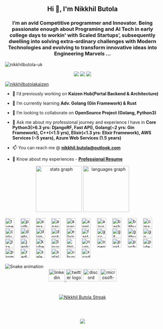  
<h2 align="center">Hi 👋, I'm Nikkhil Butola</h2>
 
<h3 align="center">I’m an avid Competitive programmer and Innovator. Being passionate enough about Programing and AI Tech in early college days to workin' with Scaled Startups’, subsequently dwelling into solving extra-ordinary challenges with Modern Technologies and evolving to transform innovative ideas into Engineering Marvels ...</h3>
 
<p align="left"> <img src="https://komarev.com/ghpvc/?username=elnickkx&label=Profile%20views&color=0e75b6&style=flat" alt="nikkhilbutola-uk" /> </p>

<p align="center">
<a href="https://github.com/catppuccin/github-readme-streak-stats/stargazers"><img src="https://img.shields.io/github/stars/catppuccin/github-readme-streak-stats?colorA=363a4f&colorB=b7bdf8&style=for-the-badge"></a>
<a href="https://github.com/catppuccin/github-readme-streak-stats/issues"><img src="https://img.shields.io/github/issues/catppuccin/github-readme-streak-stats?colorA=363a4f&colorB=f5a97f&style=for-the-badge"></a>
<a href="https://github.com/catppuccin/github-readme-streak-stats/contributors"><img src="https://img.shields.io/github/contributors/catppuccin/github-readme-streak-stats?colorA=363a4f&colorB=a6da95&style=for-the-badge"></a>
</p>
 
 
<p align="left"> <a href="https://github.com/ryo-ma/github-profile-trophy"><img src="https://github-profile-trophy.vercel.app/?username=nikkhilbutolakaizen" alt="nikkhilbutolakaizen" /></a> </p>
 
- 🔭 I’d previously working on **Kaizen Hub(Portal Backend & Architecture)**
 
- 🌱 I’m currently learning **Adv. Golang (Gin Framework) & Rust**
 
- 👯 I’m looking to collaborate on **OpenSource Project (Golang, Python3)**
 
- 💬 Ask me about my professional journey and experience I have in **Core Python3(>6.3 yrs: DjangoRF, Fast API), Golang(~2 yrs: Gin Framework), C++(<1.5 yrs), Elixir(<1.3 yrs: Elixir Framework), AWS Services (~5 years), Azure Web Services (1.5 years)**
 
- 📫 You can reach me @ **nikkhil.butola@outlook.com**
  
- 📄 Know about my experiences - **[Professional Resume](https://drive.google.com/file/d/1fmKD3I32roEytaDeclxNojCe2DK0Zh6d/view?usp=sharing)**
 
<div align="center">
<img src="https://github-readme-stats.vercel.app/api?username=elrudrakssh&hide_title=false&hide_rank=false&show_icons=true&include_all_commits=true&count_private=true&disable_animations=false&theme=nightowl&locale=en&hide_border=true" height="150" alt="stats graph"  />
<img src="https://github-readme-stats.vercel.app/api/top-langs?username=elrudrakssh&locale=en&hide_title=false&layout=compact&card_width=320&langs_count=9&theme=nightowl&hide_border=false" height="150" alt="languages graph"  />
</div>
 
<br clear="both">


<div align="left">
<img src="https://cdn.jsdelivr.net/gh/devicons/devicon/icons/typescript/typescript-original.svg" height="30" alt="typescript logo"  />
<img width="12" />
<img src="https://cdn.jsdelivr.net/gh/devicons/devicon/icons/python/python-original.svg" height="30" alt="python logo"  />
<img width="12" />
<img src="https://cdn.jsdelivr.net/gh/devicons/devicon/icons/amazonwebservices/amazonwebservices-line-wordmark.svg" height="30" alt="amazonwebservices logo"  />
<img width="12" />
<img src="https://cdn.jsdelivr.net/gh/devicons/devicon/icons/anaconda/anaconda-original.svg" height="30" alt="anaconda logo"  />
<img width="12" />
<img src="https://cdn.jsdelivr.net/gh/devicons/devicon/icons/apache/apache-original.svg" height="30" alt="apache logo"  />
<img width="12" />
<img src="https://cdn.jsdelivr.net/gh/devicons/devicon/icons/apple/apple-original.svg" height="30" alt="apple logo"  />
<img width="12" />
<img src="https://cdn.jsdelivr.net/gh/devicons/devicon/icons/azure/azure-original.svg" height="30" alt="azure logo"  />
<img width="12" />
<img src="https://cdn.jsdelivr.net/gh/devicons/devicon/icons/bash/bash-original.svg" height="30" alt="bash logo"  />
<img width="12" />
<img src="https://cdn.jsdelivr.net/gh/devicons/devicon/icons/bitbucket/bitbucket-original.svg" height="30" alt="bitbucket logo"  />
<img width="12" />
<img src="https://cdn.jsdelivr.net/gh/devicons/devicon/icons/cmake/cmake-original.svg" height="30" alt="cmake logo"  />
<img width="12" />
<img src="https://cdn.jsdelivr.net/gh/devicons/devicon/icons/cplusplus/cplusplus-original.svg" height="30" alt="cplusplus logo"  />
<img width="12" />
<img src="https://cdn.jsdelivr.net/gh/devicons/devicon/icons/debian/debian-original.svg" height="30" alt="debian logo"  />
<img width="12" />
<img src="https://cdn.jsdelivr.net/gh/devicons/devicon/icons/django/django-plain.svg" height="30" alt="django logo"  />
<img width="12" />
<img src="https://cdn.jsdelivr.net/gh/devicons/devicon/icons/docker/docker-original.svg" height="30" alt="docker logo"  />
<img width="12" />
<img src="https://cdn.jsdelivr.net/gh/devicons/devicon/icons/elixir/elixir-original.svg" height="30" alt="elixir logo"  />
<img width="12" />
<img src="https://cdn.jsdelivr.net/gh/devicons/devicon/icons/fastapi/fastapi-original.svg" height="30" alt="fastapi logo"  />
<img width="12" />
<img src="https://cdn.jsdelivr.net/gh/devicons/devicon/icons/gcc/gcc-original.svg" height="30" alt="gcc logo"  />
<img width="12" />
<img src="https://cdn.jsdelivr.net/gh/devicons/devicon/icons/git/git-original.svg" height="30" alt="git logo"  />
<img width="12" />
<img src="https://cdn.jsdelivr.net/gh/devicons/devicon/icons/github/github-original.svg" height="30" alt="github logo"  />
<img width="12" />
<img src="https://cdn.jsdelivr.net/gh/devicons/devicon/icons/go/go-original.svg" height="30" alt="go logo"  />
<img width="12" />
<img src="https://cdn.jsdelivr.net/gh/devicons/devicon/icons/jira/jira-original.svg" height="30" alt="jira logo"  />
<img width="12" />
<img src="https://cdn.jsdelivr.net/gh/devicons/devicon/icons/jenkins/jenkins-line.svg" height="30" alt="jenkins logo"  />
<img width="12" />
<img src="https://cdn.jsdelivr.net/gh/devicons/devicon/icons/kubernetes/kubernetes-plain.svg" height="30" alt="kubernetes logo"  />
<img width="12" />
<img src="https://cdn.jsdelivr.net/gh/devicons/devicon/icons/linux/linux-original.svg" height="30" alt="linux logo"  />
<img width="12" />
<img src="https://cdn.jsdelivr.net/gh/devicons/devicon/icons/mongodb/mongodb-original.svg" height="30" alt="mongodb logo"  />
<img width="12" />
<img src="https://cdn.jsdelivr.net/gh/devicons/devicon/icons/numpy/numpy-original.svg" height="30" alt="numpy logo"  />
<img width="12" />
<img src="https://cdn.jsdelivr.net/gh/devicons/devicon/icons/opencv/opencv-original.svg" height="30" alt="opencv logo"  />
<img width="12" />
<img src="https://cdn.jsdelivr.net/gh/devicons/devicon/icons/postgresql/postgresql-original.svg" height="30" alt="postgresql logo"  />
<img width="12" />
<img src="https://cdn.jsdelivr.net/gh/devicons/devicon/icons/pycharm/pycharm-original.svg" height="30" alt="pycharm logo"  />
<img width="12" />
<img src="https://cdn.jsdelivr.net/gh/devicons/devicon/icons/pytest/pytest-original.svg" height="30" alt="pytest logo"  />
<img width="12" />
<img src="https://cdn.jsdelivr.net/gh/devicons/devicon/icons/prometheus/prometheus-original.svg" height="30" alt="prometheus logo"  />
<img width="12" />
<img src="https://cdn.jsdelivr.net/gh/devicons/devicon/icons/redis/redis-original.svg" height="30" alt="redis logo"  />
<img width="12" />
<img src="https://cdn.jsdelivr.net/gh/devicons/devicon/icons/selenium/selenium-original.svg" height="30" alt="selenium logo"  />
<img width="12" />
<img src="https://cdn.jsdelivr.net/gh/devicons/devicon/icons/sqlalchemy/sqlalchemy-original.svg" height="30" alt="sqlalchemy logo"  />
<img width="12" />
<img src="https://cdn.jsdelivr.net/gh/devicons/devicon/icons/ubuntu/ubuntu-plain.svg" height="30" alt="ubuntu logo"  />
<img width="12" />
<img src="https://cdn.jsdelivr.net/gh/devicons/devicon/icons/xcode/xcode-original.svg" height="30" alt="xcode logo"  />
</div>
 
<br clear="both">
 
<img src="https://raw.githubusercontent.com/elrudrakssh/elrudrakssh/output/snake.svg" alt="Snake animation" />
  
<div align="center">
<a href="https://www.linkedin.com/in/nikkhilbutola-uk" target="_blank">
<img src="https://raw.githubusercontent.com/maurodesouza/profile-readme-generator/master/src/assets/icons/social/linkedin/default.svg" width="52" height="40" alt="linkedin logo"  />
</a>
<img src="https://raw.githubusercontent.com/maurodesouza/profile-readme-generator/master/src/assets/icons/social/twitter/default.svg" width="52" height="40" alt="twitter logo"  />
<img src="https://raw.githubusercontent.com/maurodesouza/profile-readme-generator/master/src/assets/icons/social/discord/default.svg" width="52" height="40" alt="discord logo"  />
<img src="https://raw.githubusercontent.com/maurodesouza/profile-readme-generator/master/src/assets/icons/social/microsoft-outlook/default.svg" width="52" height="40" alt="microsoft-outlook logo"  />
</div>

<br clear="both">

###
<div align="center">
 <a href="https://git.io/streak-stats"><img src="https://streak-stats.demolab.com?user=elrudrakssh&theme=flag-india" alt="Nikkhil Butola Streak" /></a>
</div>

###

<br clear="both">

###
 
<div align="center">
<img src="https://profile-counter.glitch.me/elrudrakssh/count.svg?"  />
</div>
 
###

